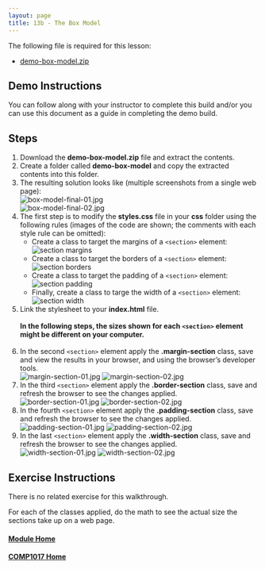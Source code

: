 ```yaml
---
layout: page
title: 13b - The Box Model
---
```

The following file is required for this lesson:

* [demo-box-model.zip](files/demo-box-model.zip)

## Demo Instructions
You can follow along with your instructor to complete this build and/or you can use this document as a guide in completing the demo build.

## Steps
1.	Download the **demo-box-model.zip** file and extract the contents.
2.	Create a folder called **demo-box-model** and copy the extracted contents into this folder.
3.	The resulting solution looks like (multiple screenshots from a single web page):<br>
![box-model-final-01.jpg](files/box-model-final-01.jpg)<br>
![box-model-final-02.jpg](files/box-model-final-02.jpg)
4.	The first step is to modify the **styles.css** file in your **css** folder using the following rules (images of the code are shown; the comments with each style rule can be omitted):<br>
    *  Create a class to target the margins of a `<section>` element:<br>
        <img src="files/css-styles-a.jpg" alt="section margins">
    *  Create a class to target the borders of a `<section>` element:<br>
        <img src="files/css-styles-b.jpg" alt="section borders">
    *  Create a class to target the padding of a `<section>` element:<br>
        <img src="files/css-styles-c.jpg" alt="section padding">
    *  Finally, create a class to targe the width of a `<section>` element:<br>
        <img src="files/css-styles-d.jpg" alt="section width">
5.	Link the stylesheet to your **index.html** file.<br><br>
**In the following steps, the sizes shown for each `<section>` element might be different on your computer.**<br><br>
6.	In the second `<section>` element apply the **.margin-section** class, save and view the results in your browser, and using the browser’s developer tools.<br>
![margin-section-01.jpg](files/margin-section-01.jpg)&nbsp;![margin-section-02.jpg](files/margin-section-02.jpg)
7.	In the third `<section>` element apply the **.border-section** class, save and refresh the browser to see the changes applied.<br>
![border-section-01.jpg](files/border-section-01.jpg)&nbsp;![border-section-02.jpg](files/border-section-02.jpg)
8.	In the fourth `<section>` element apply the **.padding-section** class, save and refresh the browser to see the changes applied.<br>
![padding-section-01.jpg](files/padding-section-01.jpg)&nbsp;![padding-section-02.jpg](files/padding-section-02.jpg)
9.	In the last `<section>` element apply the **.width-section** class, save and refresh the browser to see the changes applied.<br>
![width-section-01.jpg](files/width-section-01.jpg)&nbsp;![width-section-02.jpg](files/width-section-02.jpg)

## Exercise Instructions
There is no related exercise for this walkthrough.

For each of the classes applied, do the math to see the actual size the sections take up on a web page.

#### [Module Home](../)
#### [COMP1017 Home](../../)